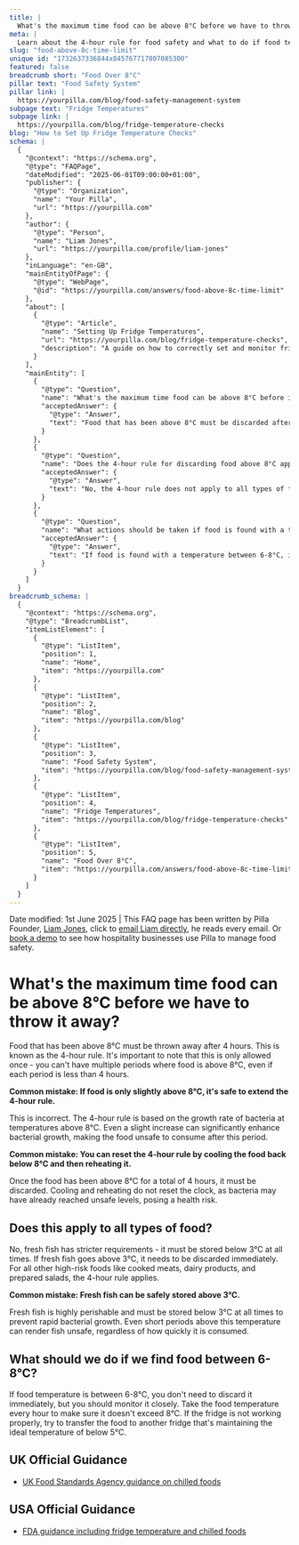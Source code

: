 ```yaml
---
title: |
  What's the maximum time food can be above 8°C before we have to throw it away?
meta: |
  Learn about the 4-hour rule for food safety and what to do if food temperature exceeds 8C. Discover the stricter requirements for fresh fish and how to handle food between 6-8C.
slug: "food-above-8c-time-limit"
unique id: "1732637336844x845767717807085300"
featured: false
breadcrumb short: "Food Over 8°C"
pillar text: "Food Safety System"
pillar link: |
  https://yourpilla.com/blog/food-safety-management-system
subpage text: "Fridge Temperatures"
subpage link: |
  https://yourpilla.com/blog/fridge-temperature-checks
blog: "How to Set Up Fridge Temperature Checks"
schema: |
  {
    "@context": "https://schema.org",
    "@type": "FAQPage",
    "dateModified": "2025-06-01T09:00:00+01:00",
    "publisher": {
      "@type": "Organization",
      "name": "Your Pilla",
      "url": "https://yourpilla.com"
    },
    "author": {
      "@type": "Person",
      "name": "Liam Jones",
      "url": "https://yourpilla.com/profile/liam-jones"
    },
    "inLanguage": "en-GB",
    "mainEntityOfPage": {
      "@type": "WebPage",
      "@id": "https://yourpilla.com/answers/food-above-8c-time-limit"
    },
    "about": [
      {
        "@type": "Article",
        "name": "Setting Up Fridge Temperatures",
        "url": "https://yourpilla.com/blog/fridge-temperature-checks",
        "description": "A guide on how to correctly set and monitor fridge temperatures to ensure food safety."
      }
    ],
    "mainEntity": [
      {
        "@type": "Question",
        "name": "What's the maximum time food can be above 8°C before it must be discarded?",
        "acceptedAnswer": {
          "@type": "Answer",
          "text": "Food that has been above 8°C must be discarded after 4 hours. This rule is strictly applicable only once and cannot be applied multiple times for periods under 4 hours each."
        }
      },
      {
        "@type": "Question",
        "name": "Does the 4-hour rule for discarding food above 8°C apply to all types of food?",
        "acceptedAnswer": {
          "@type": "Answer",
          "text": "No, the 4-hour rule does not apply to all types of food. For example, fresh fish requires more stringent handling and must be stored below 3°C at all times, being discarded immediately if the temperature rises above this level. For other high-risk foods such as cooked meats, dairy products, and prepared salads, the 4-hour rule applies."
        }
      },
      {
        "@type": "Question",
        "name": "What actions should be taken if food is found with a temperature between 6-8°C?",
        "acceptedAnswer": {
          "@type": "Answer",
          "text": "If food is found with a temperature between 6-8°C, it does not need to be discarded immediately, but it should be closely monitored. Regular temperature checks, ideally every hour, should be made to ensure it does not rise above 8°C. If the fridge is malfunctioning, move the food to another fridge that maintains the temperature below 5°C."
        }
      }
    ]
  }
breadcrumb_schema: |
  {
    "@context": "https://schema.org",
    "@type": "BreadcrumbList",
    "itemListElement": [
      {
        "@type": "ListItem",
        "position": 1,
        "name": "Home",
        "item": "https://yourpilla.com"
      },
      {
        "@type": "ListItem",
        "position": 2,
        "name": "Blog",
        "item": "https://yourpilla.com/blog"
      },
      {
        "@type": "ListItem",
        "position": 3,
        "name": "Food Safety System",
        "item": "https://yourpilla.com/blog/food-safety-management-system"
      },
      {
        "@type": "ListItem",
        "position": 4,
        "name": "Fridge Temperatures",
        "item": "https://yourpilla.com/blog/fridge-temperature-checks"
      },
      {
        "@type": "ListItem",
        "position": 5,
        "name": "Food Over 8°C",
        "item": "https://yourpilla.com/answers/food-above-8c-time-limit"
      }
    ]
  }
---
```


Date modified: 1st June 2025 | This FAQ page has been written by Pilla Founder, [Liam Jones](https://yourpilla.com/profile/liam-jones), click to [email Liam directly](https://mailto:liam@yourpilla.com/), he reads every email. Or [book a demo](https://calendly.com/pilla/demo) to see how hospitality businesses use Pilla to manage food safety.

# What's the maximum time food can be above 8°C before we have to throw it away?

Food that has been above 8°C must be thrown away after 4 hours. This is known as the 4-hour rule. It's important to note that this is only allowed once - you can't have multiple periods where food is above 8°C, even if each period is less than 4 hours.

**Common mistake: If food is only slightly above 8°C, it's safe to extend the 4-hour rule.**

This is incorrect. The 4-hour rule is based on the growth rate of bacteria at temperatures above 8°C. Even a slight increase can significantly enhance bacterial growth, making the food unsafe to consume after this period.

**Common mistake: You can reset the 4-hour rule by cooling the food back below 8°C and then reheating it.**

Once the food has been above 8°C for a total of 4 hours, it must be discarded. Cooling and reheating do not reset the clock, as bacteria may have already reached unsafe levels, posing a health risk.

## Does this apply to all types of food?

No, fresh fish has stricter requirements - it must be stored below 3°C at all times. If fresh fish goes above 3°C, it needs to be discarded immediately. For all other high-risk foods like cooked meats, dairy products, and prepared salads, the 4-hour rule applies.

**Common mistake: Fresh fish can be safely stored above 3°C.**

Fresh fish is highly perishable and must be stored below 3°C at all times to prevent rapid bacterial growth. Even short periods above this temperature can render fish unsafe, regardless of how quickly it is consumed.

## What should we do if we find food between 6-8°C?

If food temperature is between 6-8°C, you don't need to discard it immediately, but you should monitor it closely. Take the food temperature every hour to make sure it doesn't exceed 8°C. If the fridge is not working properly, try to transfer the food to another fridge that's maintaining the ideal temperature of below 5°C.

## UK Official Guidance

-   [UK Food Standards Agency guidance on chilled foods](https://www.food.gov.uk/safety-hygiene/how-to-chill-freeze-and-defrost-food-safely)

## USA Official Guidance

-   [FDA guidance including fridge temperature and chilled foods](https://www.fda.gov/consumers/consumer-updates/are-you-storing-food-safely)